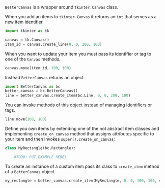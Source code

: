 `BetterCanvas` is a wrapper around `tkinter.Canvas` class.

When you add an items to `tkinter.Canvas` it returns an `int` that serves as a new item identifier. 

```python
import tkinter as tk

canvas = tk.Canvas()
item_id = canvas.create_line(0, 0, 200, 100)
```

When you want to update your item you must pass its identifier or tag to one of the `Canvas` methods.
```python
canvas.move(item_id, 100, 100)
```

Instead `BetterCanvas` returns an object. 
```python
import BetterCanvas as bc
better_canvas = bc.BetterCanvas()
line = better_canvas.create_item(bc.Line, 0, 0, 200, 100)
```
You can invoke methods of this object instead of managing identifiers or tags.
```python
line.move(100, 100)
```

Define you own items by extending one of the not abstract item classes and implementing `create_on_canvas` method that assigns attributes specific to your item and then invokes `super().create_on_canvas`:
```python
class MyRectangle(bc.Rectangle):

    #TODO: PUT EXAMPLE HERE!
```
To create an instance of a custom item pass its class to `create_item` method of a `BetterCanvas` object.
```python
my_rectangle = better_canvas.create_item(MyRectangle, 0, 0, 100, 100, some_attribute='foo')
```